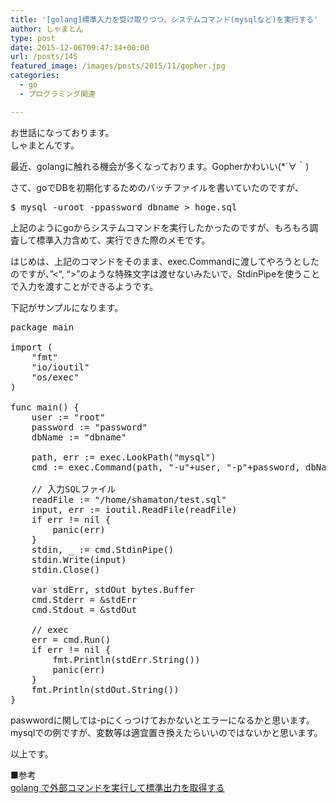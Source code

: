 ```yaml
---
title: '[golang]標準入力を受け取りつつ、システムコマンド(mysqlなど)を実行する'
author: しゃまとん
type: post
date: 2015-12-06T09:47:34+00:00
url: /posts/145
featured_image: /images/posts/2015/11/gopher.jpg
categories:
  - go
  - プログラミング関連

---
```

お世話になっております。  
しゃまとんです。

最近、golangに触れる機会が多くなっております。Gopherかわいい(*´∀｀)

さて、goでDBを初期化するためのバッチファイルを書いていたのですが、

<pre class="brush: bash; gutter: true">$ mysql -uroot -ppassword dbname &gt; hoge.sql</pre>

上記のようにgoからシステムコマンドを実行したかったのですが、もろもろ調査して標準入力含めて、実行できた際のメモです。

はじめは、上記のコマンドをそのまま、exec.Commandに渡してやろうとしたのですが、&#8221;<&#8220;, &#8220;>&#8221;のような特殊文字は渡せないみたいで、StdinPipeを使うことで入力を渡すことができるようです。

下記がサンプルになります。

<pre class="brush: text; gutter: true">package main

import (
	"fmt"
	"io/ioutil"
	"os/exec"
)

func main() {
	user := "root"
	password := "password"
	dbName := "dbname"

	path, err := exec.LookPath("mysql")
	cmd := exec.Command(path, "-u"+user, "-p"+password, dbName)

	// 入力SQLファイル
	readFile := "/home/shamaton/test.sql"
	input, err := ioutil.ReadFile(readFile)
	if err != nil {
		panic(err)
	}
	stdin, _ := cmd.StdinPipe()
	stdin.Write(input)
	stdin.Close()

	var stdErr, stdOut bytes.Buffer
	cmd.Stderr = &stdErr
	cmd.Stdout = &stdOut

	// exec
	err = cmd.Run()
	if err != nil {
		fmt.Println(stdErr.String())
		panic(err)
	}
	fmt.Println(stdOut.String())
}</pre>

paswwordに関しては-pにくっつけておかないとエラーになるかと思います。  
mysqlでの例ですが、変数等は適宜置き換えたらいいのではないかと思います。

以上です。

■参考  
<a href="http://tkuchiki.hatenablog.com/entry/2014/11/10/123447" target="_blank">golang で外部コマンドを実行して標準出力を取得する</a>